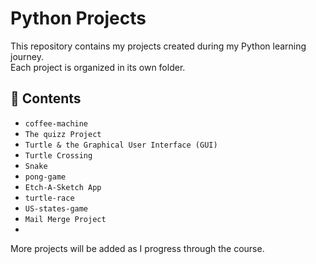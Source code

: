 # Python Projects

This repository contains my projects created during my Python learning journey.  
Each project is organized in its own folder.

## 📁 Contents

- `coffee-machine` 
- `The quizz Project`
- `Turtle & the Graphical User Interface (GUI)`
- `Turtle Crossing`
- `Snake`
- `pong-game`
- `Etch-A-Sketch App`
- `turtle-race`
- `US-states-game`
- `Mail Merge Project`
- 
More projects will be added as I progress through the course.

